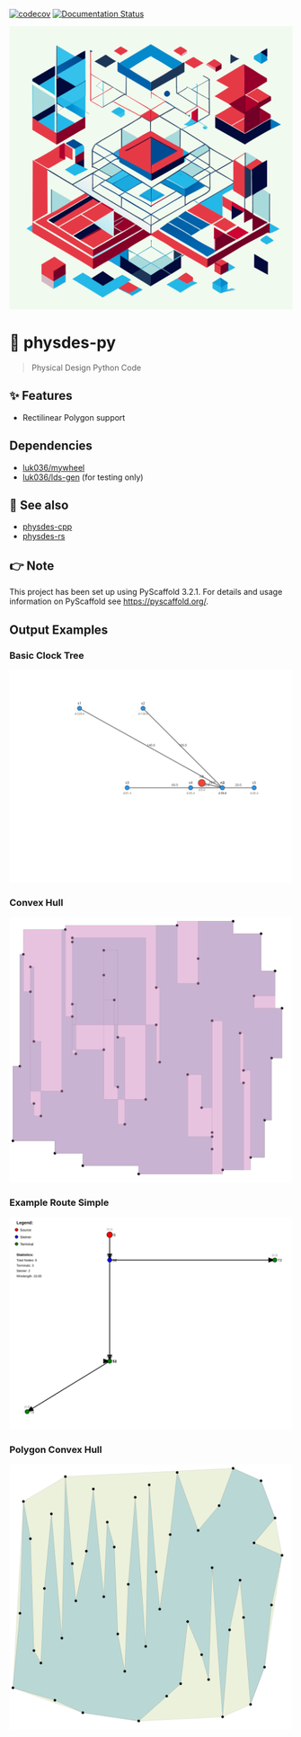 [![codecov](https://codecov.io/gh/luk036/physdes-py/branch/main/graph/badge.svg?token=EIv4D8NlYj)](https://codecov.io/gh/luk036/physdes-py)
[![Documentation Status](https://readthedocs.org/projects/physdes-py/badge/?version=latest)](https://physdes-py.readthedocs.io/en/latest/?badge=latest)

<p align="center">
  <img src="./rectilinear-shapes-for-vlsi-physical-desgin.svg"/>
</p>

# 🧱 physdes-py

> Physical Design Python Code

## ✨ Features

- Rectilinear Polygon support

## Dependencies

- [luk036/mywheel](https://github.com/luk036/mywheel)
- [luk036/lds-gen](https://github.com/luk036/lds-gen) (for testing only)

## 👀 See also

- [physdes-cpp](https://github.com/luk036/physdes-cpp)
- [physdes-rs](https://github.com/luk036/physdes-rs)

## 👉 Note

This project has been set up using PyScaffold 3.2.1. For details and usage
information on PyScaffold see <https://pyscaffold.org/>.

## Output Examples

### Basic Clock Tree

![Basic Clock Tree](./outputs/basic_clock_tree.svg)

### Convex Hull

![Convex Hull](./outputs/convex_hull.svg)

### Example Route Simple

![Example Route Simple](./outputs/example_route_simple.svg)

### Polygon Convex Hull

![Polygon Convex Hull](./outputs/polygon_convex_hull.svg)

